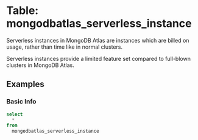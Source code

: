 # Table: mongodbatlas_serverless_instance

Serverless instances in MongoDB Atlas are instances which are billed on usage, rather than time like in normal clusters.

Serverless instances provide a limited feature set compared to full-blown clusters in MongoDB Atlas.

## Examples

### Basic Info

```sql
select
  *
from
  mongodbatlas_serverless_instance
```
